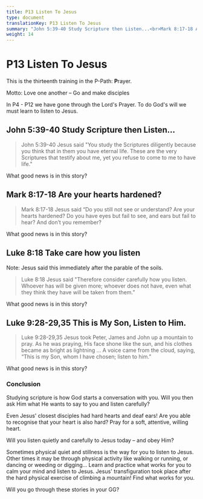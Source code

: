 ```yaml
---
title: P13 Listen To Jesus
type: document
translationKey: P13 Listen To Jesus
summary: "John 5:39-40 Study Scripture then Listen...<br>Mark 8:17-18 Are your hearts hardened?<br>Luke 8:18 Take care how you listen<br>Luke 9:28-29,35 This is My Son, Listen to Him."
weight: 14
---
```

# P13 Listen To Jesus

This is the thirteenth training in the P-Path: **P**rayer.

Motto: Love one another – Go and make disciples

In P4 - P12 we have gone through the Lord's Prayer. To do God's will we must learn to listen to Jesus.

## John 5:39-40 Study Scripture then Listen...

>   John 5:39-40 Jesus said "You study the Scriptures diligently because you think that in them you have eternal life. These are the very Scriptures that testify about me, yet you refuse to come to me to have life."

What good news is in this story?

## Mark 8:17-18 Are your hearts hardened?

>   Mark 8:17-18 Jesus said “Do you still not see or understand? Are your hearts hardened? Do you have eyes but fail to see, and ears but fail to hear? And don’t you remember?

What good news is in this story?

## Luke 8:18 Take care how you listen

Note: Jesus said this immediately after the parable of the soils.

>   Luke 8:18 Jesus said "Therefore consider carefully how you listen. Whoever has will be given more; whoever does not have, even what they think they have will be taken from them.”

What good news is in this story?

## Luke 9:28-29,35 This is My Son, Listen to Him.

>   Luke 9:28-29,35 Jesus took Peter, James and John up a mountain to pray. As he was praying, His face shone like the sun, and his clothes became as bright as lightning ... A voice came from the cloud, saying, “This is my Son, whom I have chosen; listen to him.”

What good news is in this story?

### Conclusion

Studying scripture is how God starts a conversation with you. Will you then ask Him what He wants to say to you and listen carefully?

Even Jesus' closest disciples had hard hearts and deaf ears! Are you able to recognise that your heart is also hard? Pray for a soft, attentive, willing heart.

Will you listen quietly and carefully to Jesus today – and obey Him?

Sometimes physical quiet and stillness is the way for you to listen to Jesus. Other times it may be through physical activity like walking or running, or dancing or weeding or digging... Learn and practice what works for you to calm your mind and listen to Jesus. Jesus' transfiguration took place after the hard physical exercise of climbing a mountain! Find what works for you.

Will you go through these stories in your GG?

